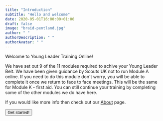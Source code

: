 ```yaml
---
title: "Introduction"
subtitle: "Hello and welcome"
date: 2020-05-01T16:00:00+01:00
draft: false
image: "braid-pentland.jpg"
author: " "
authorDescription: " "
authorAvatar: " "
---
```


Welcome to Young Leader Training Online!

We have set out 9 of the 11 modules required to achive your Young Leader Belt. We have been given guidance by Scouts UK not to run Module A online. If you need to do this module don't worry, you will be able to complete it once we return to face to face meetings. This will be the same for Module K - first aid. You can still continue your training by completing some of the other modules we do have here.

If you would like more info then check out our [About](/about) page.

<a href="/">
 <button type="button" class="go-to-osm">Get started!</button>
</a>
